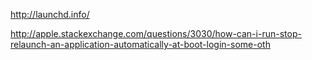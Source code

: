 http://launchd.info/

http://apple.stackexchange.com/questions/3030/how-can-i-run-stop-relaunch-an-application-automatically-at-boot-login-some-oth
